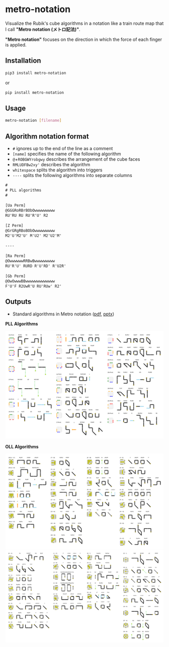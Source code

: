 # metro-notation

Visualize the Rubik's cube algorithms in a notation like a train route map that I call **"Metro notation (メトロ記法)"**.

**"Metro notation"** focuses on the direction in which the force of each finger is applied.

## Installation

```sh
pip3 install metro-notation
```

or

```sh
pip install metro-notation
```

## Usage

```sh
metro-notation [filename]
```

## Algorithm notation format

- ``#`` ignores up to the end of the line as a comment
- ``[name]`` specifies the name of the following algorithm
- ``@``+``ROBGWYrobgwy`` describes the arrangement of the cube faces
- ``RMLUDFBw2xy'`` describes the algorithm
- ``whitespace`` splits the algorithm into triggers
- ``----`` splits the following algorithms into separate columns

```
#
# PLL algorithms
#

[Ua Perm]
@GGGRoRBrBObOwwwwwwwww
RU'RU RU RU'R'U' R2

[Z Perm]
@GrGRgRBoBObOwwwwwwwww
M2'U'M2'U' M'U2' M2'U2'M'

----

[Ra Perm]
@OwwwwwwRRBwBwwwwwwwww
RU'R'U' RURD R'U'RD' R'U2R'

[Gb Perm]
@OwOwwwBBwwwwwwwwwwwww
F'U'F R2UwR'U RU'RUw' R2'
```

## Outputs

- Standard algorithms in Metro notation ([pdf](images/metro-notation.pdf), [pptx](images/metro-notation.pptx))

**PLL Algorithms**

<img src="images/pll-algorithms.png">

**OLL Algorithms**

<img src="images/oll-algorithms1.png">
<img src="images/oll-algorithms2.png">
